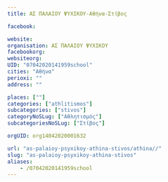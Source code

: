 ```yaml
---
title: ΑΣ ΠΑΛΑΙΟΥ ΨΥΧΙΚΟΥ-Αθήνα-Στίβος

facebook:

website:
organisation: ΑΣ ΠΑΛΑΙΟΥ ΨΥΧΙΚΟΥ
facebookorg:
websiteorg:
UID: "07042020141959school"
cities: "Αθήνα"
perioxi: ""
address: ""

places: [""]
categories: ["athlitismos"]
subcategories: ["stivos"]
categoryNoSLug: ["Αθλητισμός"]
subcategoriesNoSLug: ["Στίβος"]

orgUID: org14042020001632

url: "as-palaioy-psyxikoy-athina-stivos/athina//"
slug: "as-palaioy-psyxikoy-athina-stivos"
aliases:
    - /07042020141959school
---
```





